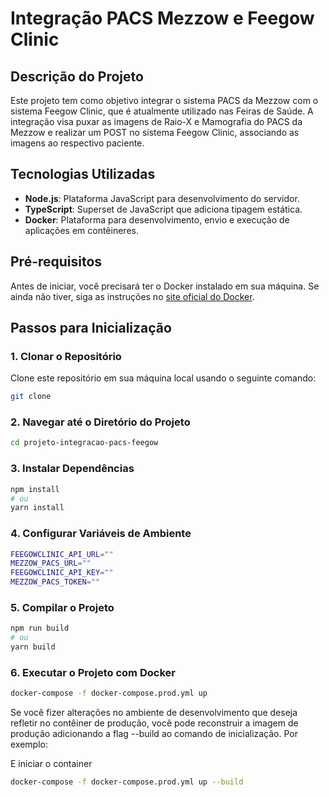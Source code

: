 # Integração PACS Mezzow e Feegow Clinic

## Descrição do Projeto

Este projeto tem como objetivo integrar o sistema PACS da Mezzow com o sistema Feegow Clinic, que é atualmente utilizado nas Feiras de Saúde. A integração visa puxar as imagens de Raio-X e Mamografia do PACS da Mezzow e realizar um POST no sistema Feegow Clinic, associando as imagens ao respectivo paciente.

## Tecnologias Utilizadas

- **Node.js**: Plataforma JavaScript para desenvolvimento do servidor.
- **TypeScript**: Superset de JavaScript que adiciona tipagem estática.
- **Docker**: Plataforma para desenvolvimento, envio e execução de aplicações em contêineres.

## Pré-requisitos

Antes de iniciar, você precisará ter o Docker instalado em sua máquina. Se ainda não tiver, siga as instruções no [site oficial do Docker](https://www.docker.com/get-started).

## Passos para Inicialização

### 1. Clonar o Repositório

Clone este repositório em sua máquina local usando o seguinte comando:
```sh
git clone 
```

### 2. Navegar até o Diretório do Projeto

```sh
cd projeto-integracao-pacs-feegow
```
### 3.  Instalar Dependências

```sh
npm install
# ou
yarn install
```

### 4. Configurar Variáveis de Ambiente
```sh
FEEGOWCLINIC_API_URL=""
MEZZOW_PACS_URL=""
FEEGOWCLINIC_API_KEY=""
MEZZOW_PACS_TOKEN=""
```

### 5. Compilar o Projeto
```sh
npm run build
# ou
yarn build
```

### 6. Executar o Projeto com Docker

```sh
docker-compose -f docker-compose.prod.yml up
```

Se você fizer alterações no ambiente de desenvolvimento que deseja refletir no contêiner de produção, você pode reconstruir a imagem de produção adicionando a flag --build ao comando de inicialização. Por exemplo:

E iniciar o container

```sh
docker-compose -f docker-compose.prod.yml up --build

```
